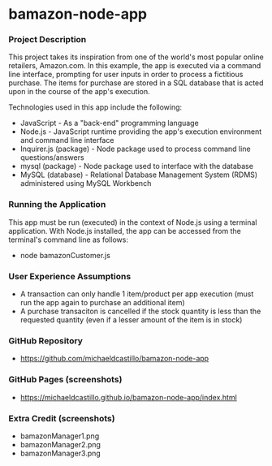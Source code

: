 # bamazon-node-app

### Project Description

This project takes its inspiration from one of the world's most popular online retailers, Amazon.com. In this example, the app is executed via a command line interface, prompting for user inputs in order to process a fictitious purchase. The items for purchase are stored in a SQL database that is acted upon in the course of the app's execution. 

Technologies used in this app include the following:

* JavaScript - As a "back-end" programming language
* Node.js - JavaScript runtime providing the app's execution environment and command line interface
* Inquirer.js (package) - Node package used to process command line questions/answers
* mysql (package) - Node package used to interface with the database
* MySQL (database) - Relational Database Management System (RDMS) administered using MySQL Workbench

### Running the Application

This app must be run (executed) in the context of Node.js using a terminal application. With Node.js installed, the app can be accessed from the terminal's command line as follows:

* node bamazonCustomer.js

### User Experience Assumptions

* A transaction can only handle 1 item/product per app execution (must run the app again to purchase an additional item)
* A purchase transaciton is cancelled if the stock quantity is less than the requested quantity (even if a lesser amount of the item is in stock)

### GitHub Repository

* https://github.com/michaeldcastillo/bamazon-node-app

### GitHub Pages (screenshots)

* https://michaeldcastillo.github.io/bamazon-node-app/index.html

### Extra Credit (screenshots)

* bamazonManager1.png
* bamazonManager2.png
* bamazonManager3.png
